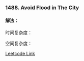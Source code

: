 ### 1488. Avoid Flood in The City  
  
#### 解法：

  
时间复杂度： 

空间复杂度：  
  
[Leetcode Link](https://leetcode.com/problems/avoid-flood-in-the-city/)